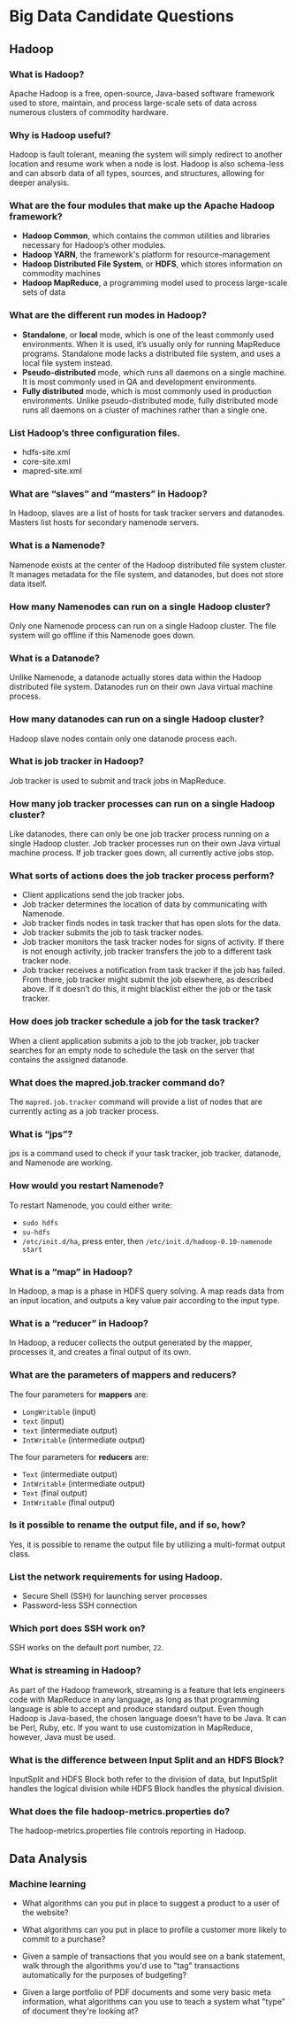 
# Big Data Candidate Questions

## Hadoop

### What is Hadoop?

Apache Hadoop is a free, open-source, Java-based software framework used to store, maintain, and process large-scale sets of data across numerous clusters of commodity hardware.

### Why is Hadoop useful?

Hadoop is fault tolerant, meaning the system will simply redirect to another location and resume work when a node is lost. Hadoop is also schema-less and can absorb data of all types, sources, and structures, allowing for deeper analysis.

### What are the four modules that make up the Apache Hadoop framework?

* **Hadoop Common**, which contains the common utilities and libraries necessary for Hadoop’s other modules.
* **Hadoop YARN**, the framework's platform for resource-management
* **Hadoop Distributed File System**, or **HDFS**, which stores information on commodity machines
* **Hadoop MapReduce**, a programming model used to process  large-scale sets of data

### What are the different run modes in Hadoop?

* **Standalone**, or **local** mode, which is one of the least commonly used environments. When it is used, it’s usually only for running MapReduce programs. Standalone mode lacks a distributed file system, and uses a local file system instead.
* **Pseudo-distributed** mode, which runs all daemons on a single machine. It is most commonly used in QA and development environments.
* **Fully distributed** mode, which is most commonly used in production environments. Unlike pseudo-distributed mode, fully distributed mode runs all daemons on a cluster of machines rather than a single one.

### List Hadoop’s three configuration files.

* hdfs-site.xml
* core-site.xml
* mapred-site.xml

### What are “slaves” and “masters” in Hadoop?

In Hadoop, slaves are a list of hosts for task tracker servers and datanodes. Masters list hosts for secondary namenode servers.

### What is a Namenode?

Namenode exists at the center of the Hadoop distributed file system cluster. It manages metadata for the file system, and datanodes, but does not store data itself.

### How many Namenodes can run on a single Hadoop cluster?

Only one Namenode process can run on a single Hadoop cluster. The file system will go offline if this Namenode goes down.

### What is a Datanode?

Unlike Namenode, a datanode actually stores data within the Hadoop distributed file system. Datanodes run on their own Java virtual machine process.

### How many datanodes can run on a single Hadoop cluster?

Hadoop slave nodes contain only one datanode process each.

### What is job tracker in Hadoop?

Job tracker is used to submit and track jobs in MapReduce.

### How many job tracker processes can run on a single Hadoop cluster?

Like datanodes, there can only be one job tracker process running on a single Hadoop cluster. Job tracker processes run on their own Java virtual machine process. If job tracker goes down, all currently active jobs stop.

### What sorts of actions does the job tracker process perform?

* Client applications send the job tracker jobs.
* Job tracker determines the location of data by communicating with Namenode.
* Job tracker finds nodes in task tracker that has open slots for the data.
* Job tracker submits the job to task tracker nodes.
* Job tracker monitors the task tracker nodes for signs of activity. If there is not enough activity, job tracker transfers the job to a different task tracker node.
* Job tracker receives a notification from task tracker if the job has failed. From there, job tracker might submit the job elsewhere, as described above. If it doesn’t do this, it might blacklist either the job or the task tracker.

### How does job tracker schedule a job for the task tracker?

When a client application submits a job to the job tracker, job tracker searches for an empty node to schedule the task on the server that contains the assigned datanode.

### What does the mapred.job.tracker command do?

The `mapred.job.tracker` command will provide a list of nodes that are currently acting as a job tracker process.

### What is “jps”?

jps is a command used to check if your task tracker, job tracker, datanode, and Namenode are working.

### How would you restart Namenode?

To restart Namenode, you could either write:

* `sudo hdfs`
* `su-hdfs`
* `/etc/init.d/ha`, press enter, then `/etc/init.d/hadoop-0.10-namenode start`

### What is a “map” in Hadoop?

In Hadoop, a map is a phase in HDFS query solving. A map reads data from an input location, and outputs a key value pair according to the input type.

### What is a “reducer” in Hadoop?

In Hadoop, a reducer collects the output generated by the mapper, processes it, and creates a final output of its own.

### What are the parameters of mappers and reducers?

The four parameters for **mappers** are:

* `LongWritable` (input)
* `text` (input)
* `text` (intermediate output)
* `IntWritable` (intermediate output)

The four parameters for **reducers** are:

* `Text` (intermediate output)
* `IntWritable` (intermediate output)
* `Text` (final output)
* `IntWritable` (final output)

### Is it possible to rename the output file, and if so, how?

Yes, it is possible to rename the output file by utilizing a multi-format output class.

### List the network requirements for using Hadoop.

* Secure Shell (SSH) for launching server processes
* Password-less SSH connection

### Which port does SSH work on?

SSH works on the default port number, `22`.

### What is streaming in Hadoop?

As part of the Hadoop framework, streaming is a feature that lets engineers code with MapReduce in any language, as long as that programming language is able to accept and produce standard output. Even though Hadoop is Java-based, the chosen language doesn’t have to be Java. It can be Perl, Ruby, etc. If you want to use customization in MapReduce, however, Java must be used.

### What is the difference between Input Split and an HDFS Block?

InputSplit and HDFS Block both refer to the division of data, but InputSplit handles the logical division while HDFS Block handles the physical division.

### What does the file hadoop-metrics.properties do?

The hadoop-metrics.properties file controls reporting in Hadoop.



## Data Analysis

### Machine learning

* What algorithms can you put in place to suggest a product to a user of the website?
* What algorithms can you put in place to profile a customer more likely to commit to a purchase?

* Given a sample of transactions that you would see on a bank statement, walk through the algorithms you'd use to "tag" transactions automatically for the purposes of budgeting?
* Given a large portfolio of PDF documents and some very basic meta information, what algorithms can you use to teach a system what "type" of document they're looking at?

